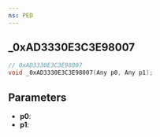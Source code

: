 ```yaml
---
ns: PED
---
```

## _0xAD3330E3C3E98007

```c
// 0xAD3330E3C3E98007
void _0xAD3330E3C3E98007(Any p0, Any p1);
```

## Parameters
* **p0**:
* **p1**:
